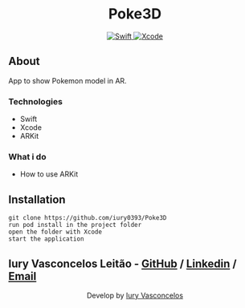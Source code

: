 <h1 align="center">Poke3D</h1>
<p align="center">
  <a href="https://developer.apple.com/swift/">
    <img src="https://img.shields.io/badge/Swift-5.6-orange?style=plastic&logo=Swift" alt="Swift" />
  </a>
  <a href="https://developer.apple.com/xcode/">
    <img src="https://img.shields.io/badge/Xcode-13.4.1-blue?style=plastic&logo=Xcode" alt="Xcode" />
  </a>
</p>

## About

App to show Pokemon model in AR.

### Technologies

<ul>
    <li>Swift</li>
    <li>Xcode</li>
    <li>ARKit</li>
</ul>

### What i do

* How to use ARKit

## Installation

```git
git clone https://github.com/iury0393/Poke3D
run pod install in the project folder
open the folder with Xcode
start the application
```

## Iury Vasconcelos Leitão - [GitHub](https://github.com/iury0393) / [Linkedin](https://www.linkedin.com/in/iury-vasconcelos-dev/) / [Email](mailto:iury0393@gmail.com)

<p align="center">Develop by <a href="https://github.com/iury0393">Iury Vasconcelos</a></p>
